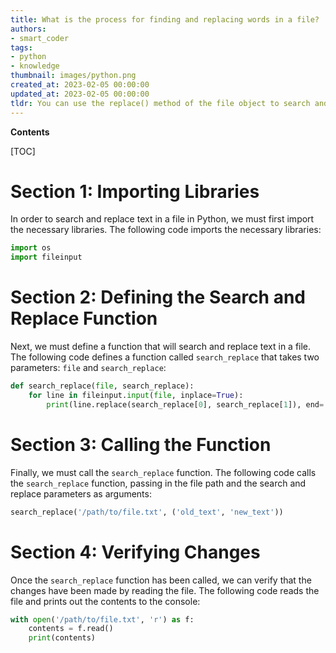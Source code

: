 ```yaml
---
title: What is the process for finding and replacing words in a file?
authors:
- smart_coder
tags:
- python
- knowledge
thumbnail: images/python.png
created_at: 2023-02-05 00:00:00
updated_at: 2023-02-05 00:00:00
tldr: You can use the replace() method of the file object to search and replace text in a file in Python.
---
```


**Contents**

[TOC]

# Section 1: Importing Libraries

In order to search and replace text in a file in Python, we must first import the necessary libraries. The following code imports the necessary libraries:

```python
import os
import fileinput
```

# Section 2: Defining the Search and Replace Function

Next, we must define a function that will search and replace text in a file. The following code defines a function called `search_replace` that takes two parameters: `file` and `search_replace`:

```python
def search_replace(file, search_replace):
    for line in fileinput.input(file, inplace=True):
        print(line.replace(search_replace[0], search_replace[1]), end='')
```

# Section 3: Calling the Function

Finally, we must call the `search_replace` function. The following code calls the `search_replace` function, passing in the file path and the search and replace parameters as arguments:

```python
search_replace('/path/to/file.txt', ('old_text', 'new_text'))
```

# Section 4: Verifying Changes

Once the `search_replace` function has been called, we can verify that the changes have been made by reading the file. The following code reads the file and prints out the contents to the console:

```python
with open('/path/to/file.txt', 'r') as f:
    contents = f.read()
    print(contents)
```
